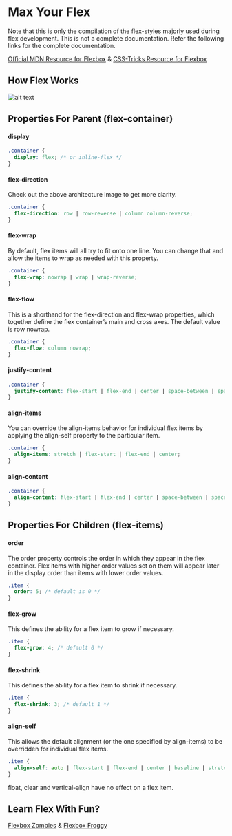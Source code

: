 # Max Your Flex

Note that this is only the compilation of the flex-styles majorly used during flex development. This is not a complete documentation. Refer the following links for the complete documentation.

[Official MDN Resource for Flexbox](https://developer.mozilla.org/en-US/docs/Learn/CSS/CSS_layout/Flexbox) & [CSS-Tricks Resource for Flexbox](https://css-tricks.com/snippets/css/a-guide-to-flexbox/)

## How Flex Works
![alt text](https://css-tricks.com/wp-content/uploads/2018/11/00-basic-terminology.svg "Flex Architecture" )

## Properties For Parent (flex-container)

#### display
```css
.container {
  display: flex; /* or inline-flex */
}
```

#### flex-direction
Check out the above architecture image to get more clarity.
```css
.container {
  flex-direction: row | row-reverse | column column-reverse;
}
```

#### flex-wrap
By default, flex items will all try to fit onto one line. You can change that and allow the items to wrap as needed with this property.
```css
.container {
  flex-wrap: nowrap | wrap | wrap-reverse;
}
```

#### flex-flow
This is a shorthand for the flex-direction and flex-wrap properties, which together define the flex container’s main and cross axes. The default value is row nowrap.
```css
.container {
  flex-flow: column nowrap;
}
```

#### justify-content
```css
.container {
  justify-content: flex-start | flex-end | center | space-between | space-around | space-evenly;
}
```

#### align-items
You can override the align-items behavior for individual flex items by applying the align-self property to the particular item.
```css
.container {
  align-items: stretch | flex-start | flex-end | center;
}
```

#### align-content
```css
.container {
  align-content: flex-start | flex-end | center | space-between | space-around | space-evenly | stretch;
}
```

## Properties For Children (flex-items)

#### order
The order property controls the order in which they appear in the flex container. Flex items with higher order values set on them will appear later in the display order than items with lower order values.
```css
.item {
  order: 5; /* default is 0 */
}
```

#### flex-grow
This defines the ability for a flex item to grow if necessary.
```css
.item {
  flex-grow: 4; /* default 0 */
}
```

#### flex-shrink
This defines the ability for a flex item to shrink if necessary.
```css
.item {
  flex-shrink: 3; /* default 1 */
}
```

#### align-self
This allows the default alignment (or the one specified by align-items) to be overridden for individual flex items.
```css
.item {
  align-self: auto | flex-start | flex-end | center | baseline | stretch;
}
```

float, clear and vertical-align have no effect on a flex item.

## Learn Flex With Fun?
[Flexbox Zombies](https://geddski.teachable.com/p/flexbox-zombies) & [Flexbox Froggy](https://flexboxfroggy.com/)